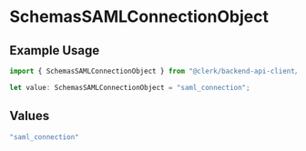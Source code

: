 # SchemasSAMLConnectionObject

## Example Usage

```typescript
import { SchemasSAMLConnectionObject } from "@clerk/backend-api-client/models/components";

let value: SchemasSAMLConnectionObject = "saml_connection";
```

## Values

```typescript
"saml_connection"
```